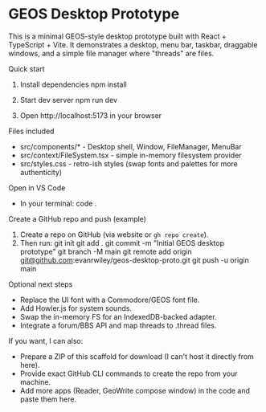# GEOS Desktop Prototype

This is a minimal GEOS-style desktop prototype built with React + TypeScript + Vite.
It demonstrates a desktop, menu bar, taskbar, draggable windows, and a simple file manager where "threads" are files.

Quick start
1. Install dependencies
   npm install

2. Start dev server
   npm run dev

3. Open http://localhost:5173 in your browser

Files included
- src/components/* - Desktop shell, Window, FileManager, MenuBar
- src/context/FileSystem.tsx - simple in-memory filesystem provider
- src/styles.css - retro-ish styles (swap fonts and palettes for more authenticity)

Open in VS Code
- In your terminal:
  code .

Create a GitHub repo and push (example)
1. Create a repo on GitHub (via website or `gh repo create`).
2. Then run:
   git init
   git add .
   git commit -m "Initial GEOS desktop prototype"
   git branch -M main
   git remote add origin git@github.com:evanrwiley/geos-desktop-proto.git
   git push -u origin main

Optional next steps
- Replace the UI font with a Commodore/GEOS font file.
- Add Howler.js for system sounds.
- Swap the in-memory FS for an IndexedDB-backed adapter.
- Integrate a forum/BBS API and map threads to .thread files.

If you want, I can also:
- Prepare a ZIP of this scaffold for download (I can't host it directly from here).
- Provide exact GitHub CLI commands to create the repo from your machine.
- Add more apps (Reader, GeoWrite compose window) in the code and paste them here.
